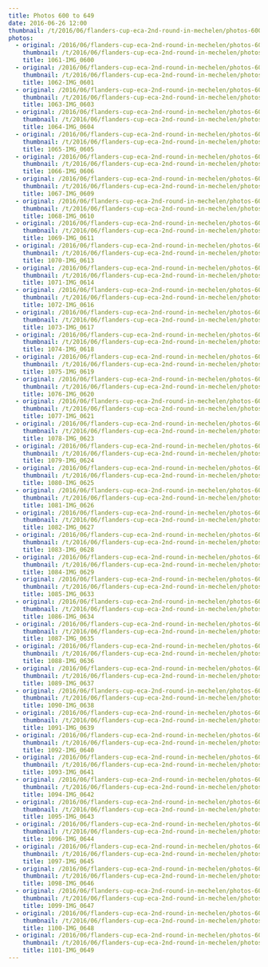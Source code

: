 ```yaml
---
title: Photos 600 to 649
date: 2016-06-26 12:00
thumbnail: /t/2016/06/flanders-cup-eca-2nd-round-in-mechelen/photos-600-to-649/1061-img_0600.jpg
photos:
  - original: /2016/06/flanders-cup-eca-2nd-round-in-mechelen/photos-600-to-649/1061-img_0600.jpg
    thumbnail: /t/2016/06/flanders-cup-eca-2nd-round-in-mechelen/photos-600-to-649/1061-img_0600.jpg
    title: 1061-IMG_0600
  - original: /2016/06/flanders-cup-eca-2nd-round-in-mechelen/photos-600-to-649/1062-img_0601.jpg
    thumbnail: /t/2016/06/flanders-cup-eca-2nd-round-in-mechelen/photos-600-to-649/1062-img_0601.jpg
    title: 1062-IMG_0601
  - original: /2016/06/flanders-cup-eca-2nd-round-in-mechelen/photos-600-to-649/1063-img_0603.jpg
    thumbnail: /t/2016/06/flanders-cup-eca-2nd-round-in-mechelen/photos-600-to-649/1063-img_0603.jpg
    title: 1063-IMG_0603
  - original: /2016/06/flanders-cup-eca-2nd-round-in-mechelen/photos-600-to-649/1064-img_0604.jpg
    thumbnail: /t/2016/06/flanders-cup-eca-2nd-round-in-mechelen/photos-600-to-649/1064-img_0604.jpg
    title: 1064-IMG_0604
  - original: /2016/06/flanders-cup-eca-2nd-round-in-mechelen/photos-600-to-649/1065-img_0605.jpg
    thumbnail: /t/2016/06/flanders-cup-eca-2nd-round-in-mechelen/photos-600-to-649/1065-img_0605.jpg
    title: 1065-IMG_0605
  - original: /2016/06/flanders-cup-eca-2nd-round-in-mechelen/photos-600-to-649/1066-img_0606.jpg
    thumbnail: /t/2016/06/flanders-cup-eca-2nd-round-in-mechelen/photos-600-to-649/1066-img_0606.jpg
    title: 1066-IMG_0606
  - original: /2016/06/flanders-cup-eca-2nd-round-in-mechelen/photos-600-to-649/1067-img_0609.jpg
    thumbnail: /t/2016/06/flanders-cup-eca-2nd-round-in-mechelen/photos-600-to-649/1067-img_0609.jpg
    title: 1067-IMG_0609
  - original: /2016/06/flanders-cup-eca-2nd-round-in-mechelen/photos-600-to-649/1068-img_0610.jpg
    thumbnail: /t/2016/06/flanders-cup-eca-2nd-round-in-mechelen/photos-600-to-649/1068-img_0610.jpg
    title: 1068-IMG_0610
  - original: /2016/06/flanders-cup-eca-2nd-round-in-mechelen/photos-600-to-649/1069-img_0611.jpg
    thumbnail: /t/2016/06/flanders-cup-eca-2nd-round-in-mechelen/photos-600-to-649/1069-img_0611.jpg
    title: 1069-IMG_0611
  - original: /2016/06/flanders-cup-eca-2nd-round-in-mechelen/photos-600-to-649/1070-img_0613.jpg
    thumbnail: /t/2016/06/flanders-cup-eca-2nd-round-in-mechelen/photos-600-to-649/1070-img_0613.jpg
    title: 1070-IMG_0613
  - original: /2016/06/flanders-cup-eca-2nd-round-in-mechelen/photos-600-to-649/1071-img_0614.jpg
    thumbnail: /t/2016/06/flanders-cup-eca-2nd-round-in-mechelen/photos-600-to-649/1071-img_0614.jpg
    title: 1071-IMG_0614
  - original: /2016/06/flanders-cup-eca-2nd-round-in-mechelen/photos-600-to-649/1072-img_0616.jpg
    thumbnail: /t/2016/06/flanders-cup-eca-2nd-round-in-mechelen/photos-600-to-649/1072-img_0616.jpg
    title: 1072-IMG_0616
  - original: /2016/06/flanders-cup-eca-2nd-round-in-mechelen/photos-600-to-649/1073-img_0617.jpg
    thumbnail: /t/2016/06/flanders-cup-eca-2nd-round-in-mechelen/photos-600-to-649/1073-img_0617.jpg
    title: 1073-IMG_0617
  - original: /2016/06/flanders-cup-eca-2nd-round-in-mechelen/photos-600-to-649/1074-img_0618.jpg
    thumbnail: /t/2016/06/flanders-cup-eca-2nd-round-in-mechelen/photos-600-to-649/1074-img_0618.jpg
    title: 1074-IMG_0618
  - original: /2016/06/flanders-cup-eca-2nd-round-in-mechelen/photos-600-to-649/1075-img_0619.jpg
    thumbnail: /t/2016/06/flanders-cup-eca-2nd-round-in-mechelen/photos-600-to-649/1075-img_0619.jpg
    title: 1075-IMG_0619
  - original: /2016/06/flanders-cup-eca-2nd-round-in-mechelen/photos-600-to-649/1076-img_0620.jpg
    thumbnail: /t/2016/06/flanders-cup-eca-2nd-round-in-mechelen/photos-600-to-649/1076-img_0620.jpg
    title: 1076-IMG_0620
  - original: /2016/06/flanders-cup-eca-2nd-round-in-mechelen/photos-600-to-649/1077-img_0621.jpg
    thumbnail: /t/2016/06/flanders-cup-eca-2nd-round-in-mechelen/photos-600-to-649/1077-img_0621.jpg
    title: 1077-IMG_0621
  - original: /2016/06/flanders-cup-eca-2nd-round-in-mechelen/photos-600-to-649/1078-img_0623.jpg
    thumbnail: /t/2016/06/flanders-cup-eca-2nd-round-in-mechelen/photos-600-to-649/1078-img_0623.jpg
    title: 1078-IMG_0623
  - original: /2016/06/flanders-cup-eca-2nd-round-in-mechelen/photos-600-to-649/1079-img_0624.jpg
    thumbnail: /t/2016/06/flanders-cup-eca-2nd-round-in-mechelen/photos-600-to-649/1079-img_0624.jpg
    title: 1079-IMG_0624
  - original: /2016/06/flanders-cup-eca-2nd-round-in-mechelen/photos-600-to-649/1080-img_0625.jpg
    thumbnail: /t/2016/06/flanders-cup-eca-2nd-round-in-mechelen/photos-600-to-649/1080-img_0625.jpg
    title: 1080-IMG_0625
  - original: /2016/06/flanders-cup-eca-2nd-round-in-mechelen/photos-600-to-649/1081-img_0626.jpg
    thumbnail: /t/2016/06/flanders-cup-eca-2nd-round-in-mechelen/photos-600-to-649/1081-img_0626.jpg
    title: 1081-IMG_0626
  - original: /2016/06/flanders-cup-eca-2nd-round-in-mechelen/photos-600-to-649/1082-img_0627.jpg
    thumbnail: /t/2016/06/flanders-cup-eca-2nd-round-in-mechelen/photos-600-to-649/1082-img_0627.jpg
    title: 1082-IMG_0627
  - original: /2016/06/flanders-cup-eca-2nd-round-in-mechelen/photos-600-to-649/1083-img_0628.jpg
    thumbnail: /t/2016/06/flanders-cup-eca-2nd-round-in-mechelen/photos-600-to-649/1083-img_0628.jpg
    title: 1083-IMG_0628
  - original: /2016/06/flanders-cup-eca-2nd-round-in-mechelen/photos-600-to-649/1084-img_0629.jpg
    thumbnail: /t/2016/06/flanders-cup-eca-2nd-round-in-mechelen/photos-600-to-649/1084-img_0629.jpg
    title: 1084-IMG_0629
  - original: /2016/06/flanders-cup-eca-2nd-round-in-mechelen/photos-600-to-649/1085-img_0633.jpg
    thumbnail: /t/2016/06/flanders-cup-eca-2nd-round-in-mechelen/photos-600-to-649/1085-img_0633.jpg
    title: 1085-IMG_0633
  - original: /2016/06/flanders-cup-eca-2nd-round-in-mechelen/photos-600-to-649/1086-img_0634.jpg
    thumbnail: /t/2016/06/flanders-cup-eca-2nd-round-in-mechelen/photos-600-to-649/1086-img_0634.jpg
    title: 1086-IMG_0634
  - original: /2016/06/flanders-cup-eca-2nd-round-in-mechelen/photos-600-to-649/1087-img_0635.jpg
    thumbnail: /t/2016/06/flanders-cup-eca-2nd-round-in-mechelen/photos-600-to-649/1087-img_0635.jpg
    title: 1087-IMG_0635
  - original: /2016/06/flanders-cup-eca-2nd-round-in-mechelen/photos-600-to-649/1088-img_0636.jpg
    thumbnail: /t/2016/06/flanders-cup-eca-2nd-round-in-mechelen/photos-600-to-649/1088-img_0636.jpg
    title: 1088-IMG_0636
  - original: /2016/06/flanders-cup-eca-2nd-round-in-mechelen/photos-600-to-649/1089-img_0637.jpg
    thumbnail: /t/2016/06/flanders-cup-eca-2nd-round-in-mechelen/photos-600-to-649/1089-img_0637.jpg
    title: 1089-IMG_0637
  - original: /2016/06/flanders-cup-eca-2nd-round-in-mechelen/photos-600-to-649/1090-img_0638.jpg
    thumbnail: /t/2016/06/flanders-cup-eca-2nd-round-in-mechelen/photos-600-to-649/1090-img_0638.jpg
    title: 1090-IMG_0638
  - original: /2016/06/flanders-cup-eca-2nd-round-in-mechelen/photos-600-to-649/1091-img_0639.jpg
    thumbnail: /t/2016/06/flanders-cup-eca-2nd-round-in-mechelen/photos-600-to-649/1091-img_0639.jpg
    title: 1091-IMG_0639
  - original: /2016/06/flanders-cup-eca-2nd-round-in-mechelen/photos-600-to-649/1092-img_0640.jpg
    thumbnail: /t/2016/06/flanders-cup-eca-2nd-round-in-mechelen/photos-600-to-649/1092-img_0640.jpg
    title: 1092-IMG_0640
  - original: /2016/06/flanders-cup-eca-2nd-round-in-mechelen/photos-600-to-649/1093-img_0641.jpg
    thumbnail: /t/2016/06/flanders-cup-eca-2nd-round-in-mechelen/photos-600-to-649/1093-img_0641.jpg
    title: 1093-IMG_0641
  - original: /2016/06/flanders-cup-eca-2nd-round-in-mechelen/photos-600-to-649/1094-img_0642.jpg
    thumbnail: /t/2016/06/flanders-cup-eca-2nd-round-in-mechelen/photos-600-to-649/1094-img_0642.jpg
    title: 1094-IMG_0642
  - original: /2016/06/flanders-cup-eca-2nd-round-in-mechelen/photos-600-to-649/1095-img_0643.jpg
    thumbnail: /t/2016/06/flanders-cup-eca-2nd-round-in-mechelen/photos-600-to-649/1095-img_0643.jpg
    title: 1095-IMG_0643
  - original: /2016/06/flanders-cup-eca-2nd-round-in-mechelen/photos-600-to-649/1096-img_0644.jpg
    thumbnail: /t/2016/06/flanders-cup-eca-2nd-round-in-mechelen/photos-600-to-649/1096-img_0644.jpg
    title: 1096-IMG_0644
  - original: /2016/06/flanders-cup-eca-2nd-round-in-mechelen/photos-600-to-649/1097-img_0645.jpg
    thumbnail: /t/2016/06/flanders-cup-eca-2nd-round-in-mechelen/photos-600-to-649/1097-img_0645.jpg
    title: 1097-IMG_0645
  - original: /2016/06/flanders-cup-eca-2nd-round-in-mechelen/photos-600-to-649/1098-img_0646.jpg
    thumbnail: /t/2016/06/flanders-cup-eca-2nd-round-in-mechelen/photos-600-to-649/1098-img_0646.jpg
    title: 1098-IMG_0646
  - original: /2016/06/flanders-cup-eca-2nd-round-in-mechelen/photos-600-to-649/1099-img_0647.jpg
    thumbnail: /t/2016/06/flanders-cup-eca-2nd-round-in-mechelen/photos-600-to-649/1099-img_0647.jpg
    title: 1099-IMG_0647
  - original: /2016/06/flanders-cup-eca-2nd-round-in-mechelen/photos-600-to-649/1100-img_0648.jpg
    thumbnail: /t/2016/06/flanders-cup-eca-2nd-round-in-mechelen/photos-600-to-649/1100-img_0648.jpg
    title: 1100-IMG_0648
  - original: /2016/06/flanders-cup-eca-2nd-round-in-mechelen/photos-600-to-649/1101-img_0649.jpg
    thumbnail: /t/2016/06/flanders-cup-eca-2nd-round-in-mechelen/photos-600-to-649/1101-img_0649.jpg
    title: 1101-IMG_0649
---
```

